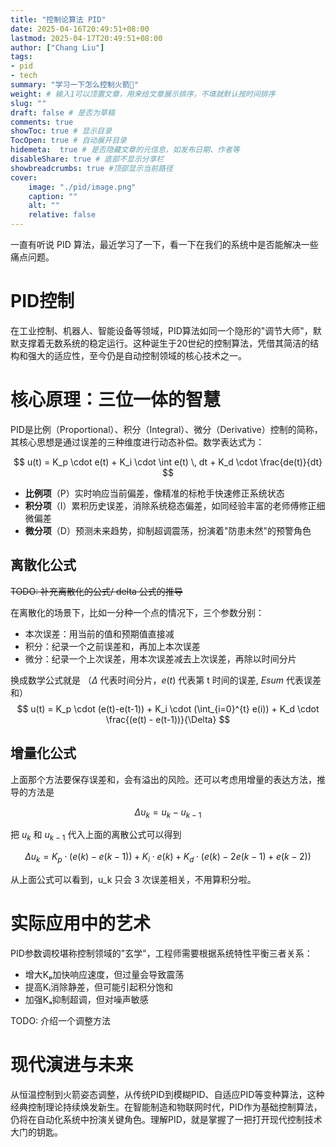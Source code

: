 ```yaml
---
title: "控制论算法 PID"
date: 2025-04-16T20:49:51+08:00
lastmod: 2025-04-17T20:49:51+08:00
author: ["Chang Liu"]
tags: 
- pid
- tech
summary: "学习一下怎么控制火箭🚀"
weight: # 输入1可以顶置文章，用来给文章展示排序，不填就默认按时间排序
slug: ""
draft: false # 是否为草稿
comments: true
showToc: true # 显示目录
TocOpen: true # 自动展开目录
hidemeta:  true # 是否隐藏文章的元信息，如发布日期、作者等
disableShare: true # 底部不显示分享栏
showbreadcrumbs: true #顶部显示当前路径
cover:
    image: "./pid/image.png"
    caption: ""
    alt: ""
    relative: false
---
```


一直有听说 PID 算法，最近学习了一下，看一下在我们的系统中是否能解决一些痛点问题。

# **PID控制**

在工业控制、机器人、智能设备等领域，PID算法如同一个隐形的"调节大师"，默默支撑着无数系统的稳定运行。这种诞生于20世纪的控制算法，凭借其简洁的结构和强大的适应性，至今仍是自动控制领域的核心技术之一。

# **核心原理：三位一体的智慧**  

PID是比例（Proportional）、积分（Integral）、微分（Derivative）控制的简称，其核心思想是通过误差的三种维度进行动态补偿。数学表达式为：  

$$
u(t) = K_p \cdot e(t) + K_i \cdot \int e(t) \, dt + K_d \cdot \frac{de(t)}{dt}
$$

- **比例项**（P）实时响应当前偏差，像精准的标枪手快速修正系统状态  
- **积分项**（I）累积历史误差，消除系统稳态偏差，如同经验丰富的老师傅修正细微偏差  
- **微分项**（D）预测未来趋势，抑制超调震荡，扮演着"防患未然"的预警角色  


## 离散化公式
~~TODO: 补充离散化的公式/ delta 公式的推导~~

在离散化的场景下，比如一分种一个点的情况下，三个参数分别：

* 本次误差：用当前的值和预期值直接减
* 积分：纪录一个之前误差和，再加上本次误差
* 微分：纪录一个上次误差，用本次误差减去上次误差，再除以时间分片

换成数学公式就是 （$\Delta$ 代表时间分片，$e(t)$ 代表第 t 时间的误差, $Esum$ 代表误差和）
$$
u(t) = K_p \cdot (e(t)-e(t-1)) + K_i \cdot (\int_{i=0}^{t} e(i)) + K_d \cdot \frac{(e(t) - e(t-1))}{\Delta}
$$

## 增量化公式

上面那个方法要保存误差和，会有溢出的风险。还可以考虑用增量的表达方法，推导的方法是

$$
\Delta u_k = u_k - u_{k-1}
$$

把 $u_k$ 和 $u_{k-1}$ 代入上面的离散公式可以得到

$$
\Delta u_k = K_p \cdot (e(k) - e(k-1)) + K_i \cdot e(k) + K_d \cdot (e(k) - 2e(k-1) + e(k-2))
$$

从上面公式可以看到，u_k 只会 3 次误差相关，不用算积分啦。


# **实际应用中的艺术**  

PID参数调校堪称控制领域的"玄学"，工程师需要根据系统特性平衡三者关系：  
- 增大Kₚ加快响应速度，但过量会导致震荡  
- 提高Kᵢ消除静差，但可能引起积分饱和  
- 加强Kₐ抑制超调，但对噪声敏感  

TODO: 介绍一个调整方法

# **现代演进与未来**  

从恒温控制到火箭姿态调整，从传统PID到模糊PID、自适应PID等变种算法，这种经典控制理论持续焕发新生。在智能制造和物联网时代，PID作为基础控制算法，仍将在自动化系统中扮演关键角色。理解PID，就是掌握了一把打开现代控制技术大门的钥匙。

